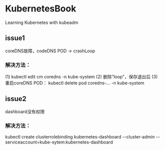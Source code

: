 # KubernetesBook
Learning Kubernetes with kubeadm

## issue1
coreDNS故障，codeDNS POD -> crashLoop
### 解决方法： 
 (1) kubectl edit cm coredns -n kube-system
 (2) 删除“loop”，保存退出后
 (3) 重启coreDNS POD： kubectl delete pod coredns-... -n kube-system

## issue2
dashboard没有权限
### 解决方法： 
 kubectl create clusterrolebinding kubernetes-dashboard --cluster-admin --serviceaccount=kube-sytem:kubernetes-dashboard

##


